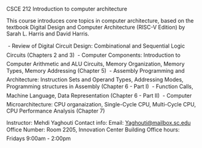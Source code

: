 CSCE 212 Introduction to computer architecture

This course introduces core topics in computer architecture, based on the textbook Digital Design and Computer Architecture (RISC-V Edition) by Sarah L. Harris and David Harris.

 - Review of Digital Circuit Design: Combinational and Sequential Logic Circuits (Chapters 2 and 3)
 - Computer Components: Introduction to Computer Arithmetic and ALU Circuits,
   Memory Organization, Memory Types, Memory Addressing                          (Chapter 5)
 - Assembly Programming and Architecture: Instruction Sets and Operand Types,
   Addressing Modes, Programming structures in Assembly                          (Chapter 6 - Part I)
 - Function Calls, Machine Language, Data Representation                         (Chapter 6 - Part II)
 - Computer Microarchitecture: CPU organaization, Single-Cycle CPU, Multi-Cycle
   CPU, CPU Performance Analysis                                                 (Chapter 7)



Instructor:    Mehdi Yaghouti
Contact info:
Email:         Yaghouti@mailbox.sc.edu
Office Number: Room 2205, Innovation Center Building
Office hours:  Fridays 9:00am - 2:00pm

   
